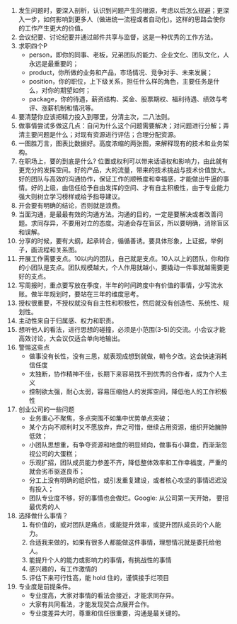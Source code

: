 1. 发生问题时，要深入剖析，认识到问题产生的根源，考虑以后怎么规避；更深入一步，如何影响到更多人（做进统一流程或者自动化)。这样的思路会使你的工作产生更大的价值。
2. 会议纪要、讨论纪要并通过邮件共享与监督，这是一种优秀的工作方法。
3. 求职四个P
    - person，即你的同事、老板，兄弟团队的能力、企业文化、团队文化，人永远是最重要的；
    - product，你所做的业务和产品，市场情况、竞争对手、未来发展；
    - position，你的职位，上下级关系，担任什么样的角色，主要任务是什么，对你的期望如何；
    - package，你的待遇，薪资结构、奖金、股票期权、福利待遇、绩效与考评、涨薪机制和情况等。
4. 要清楚你应该把精力投入到哪里，分清主次，二八法则。
5. 做事情尝试多做这几点：自问为什么这个问题需要解决；对问题进行分解；弄清主要问题是什么；对现有资源进行评估；合理分配资源。
6. 一图胜万言，图表比数据好。高度浓缩的两张图，来解释现有的技术和业务架构。
7. 在职场上，要的到底是什么? 位置或权利可以带来话语权和影响力，由此就有更充分的发挥空间。好的产品，大的流量，带来的技术挑战与技术价值放大。好的团队与高效的沟通协作，保证工作的顺畅度和幸福感，才能做出牛逼的事情。好的上级，由信任给予自由发挥的空间、才有自主积极性，由于专业能力强大则树立学习榜样或给予指导建议。
8. 开会要有明确的结论，否则就是浪费。
9. 当面沟通，是最最有效的沟通方法。沟通的目的，一定是要解决或者改善问题。求同存异，不要用对立的态度。沟通会存在盲区，所以要明确，消除盲区和误解。
10. 分享的时候，要有大纲，起承转合，循循善诱。要具体形象，上证据，举例子，画流程和关系图。
11. 开展工作需要支点。10以内的团队，自己就是支点。10人以上的团队，你和你的小团队是支点。团队规模越大，个人作用就越小，要撬动一件事就越需要更好的支点。
12. 写周报时，重点要写放在季度，半年的时间跨度中有价值的事情，少写流水账。做半年规划时，要站在三年的维度思考。
13. 授权很重要，不授权就没有自主性和积极性，然后就没有创造性、系统性、规划性。
14. 主动性来自于归属感、权力和职责。
15. 想听他人的看法，进行思想的碰撞，必须是小范围(3-5)的交流。小会议才能高效讨论，大会议仅适合单向地输出。
16. 警惕这些点
    - 做事没有长性，没有三思，就表现成想到就做，朝令夕改。这会快速消耗信任度
    - 太独断，协作精神不佳，长期下来容易找不到优秀的合作者，成为个人主义
    - 控制欲太强，耐心太弱，容易压缩他人的发挥空间，降低他人的工作积极性
17. 创业公司的一些问题
    - 业务重心不聚焦，多点突围不如集中优势单点突破；
    - 某个方向不顺利时又不愿放弃，弃之可惜，继续占用资源，组织开始臃肿低效；
    - 小团队思想重，有争夺资源和地盘的明显倾向，做事有小算盘，而渐渐忽视公司的大蛋糕；
    - 乐观扩招，团队成员能力参差不齐，降低整体效率和工作幸福度，严重的就会劣币驱逐良币；
    - 分工上没有明确的组织性，或引发重复建设，或者核心攻坚的事情迟迟没有投入；
    - 团队专业度不够，好的事情也会做烂。Google: 从公司第一天开始， 要招最优秀的人
18. 选择做什么事情？
    1. 有价值的，或对团队是痛点，或能提升效率，或提升团队成员的个人能力。
    2. 合适我来做的，如果有很多人都能做这件事情，理想情况就是委托给他人。
    3. 能提升个人的能力或影响力的事情，有挑战性的事情
    4. 感兴趣的，有工作激情的
    5. 评估下来可行性高，能 hold 住的，谨慎接手烂项目​
19. 专业度是前提条件。
    - 专业度高，大家对事情的看法会接近，才能求同存异。
    - 大家有共同看法，才能发现契合点展开合作。
    - 专业度差异大时，尊重和信任很重要，沟通是最关键的。